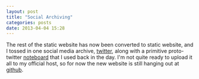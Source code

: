 ```yaml
---
layout: post
title: "Social Archiving"
categories: posts
date: 2013-04-04 15:28
---
```

The rest of the static website has now been converted to static website, and I tossed in one social media archive, [twitter](/social/tweets/), along with a primitive proto-twitter [noteboard](/social/notes/) that I used back in the day.  I'm not quite ready to upload it all to my official host, so for now the new website is still hanging out at [github](mcdemarco.github.com).


